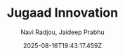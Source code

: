 ---
title: "Jugaad Innovation"
date: "2025-08-16T19:43:17.459Z"
author: "Navi Radjou, Jaideep Prabhu"
read_year: "NO"
recommendation: '3'
url: /bookshelf/jugaad-innovation
---